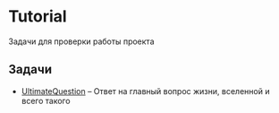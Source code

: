 # Tutorial

Задачи для проверки работы проекта

## Задачи

- [UltimateQuestion](UltimateQuestion) – Ответ на главный вопрос жизни, вселенной и всего такого
